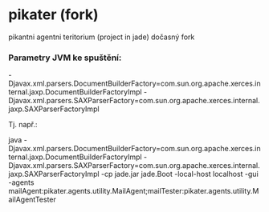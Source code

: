 pikater (fork)
=======

pikantni agentni teritorium (project in jade)
dočasný fork


### Parametry JVM ke spuštění:

-Djavax.xml.parsers.DocumentBuilderFactory=com.sun.org.apache.xerces.internal.jaxp.DocumentBuilderFactoryImpl
-Djavax.xml.parsers.SAXParserFactory=com.sun.org.apache.xerces.internal.jaxp.SAXParserFactoryImpl

Tj. např.:

java -Djavax.xml.parsers.DocumentBuilderFactory=com.sun.org.apache.xerces.internal.jaxp.DocumentBuilderFactoryImpl
-Djavax.xml.parsers.SAXParserFactory=com.sun.org.apache.xerces.internal.jaxp.SAXParserFactoryImpl -cp jade.jar jade.Boot -local-host localhost -gui  -agents mailAgent:pikater.agents.utility.MailAgent;mailTester:pikater.agents.utility.MailAgentTester
